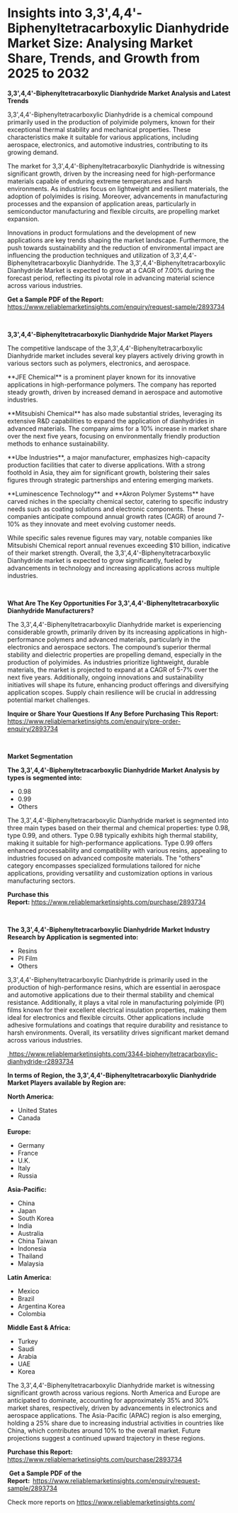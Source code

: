 <p><h1>Insights into 3,3',4,4'-Biphenyltetracarboxylic Dianhydride Market Size: Analysing Market Share, Trends, and Growth from 2025 to 2032</h1></p><p><strong>3,3',4,4'-Biphenyltetracarboxylic Dianhydride Market Analysis and Latest Trends</strong></p>
<p><p>3,3',4,4'-Biphenyltetracarboxylic Dianhydride is a chemical compound primarily used in the production of polyimide polymers, known for their exceptional thermal stability and mechanical properties. These characteristics make it suitable for various applications, including aerospace, electronics, and automotive industries, contributing to its growing demand.</p><p>The market for 3,3',4,4'-Biphenyltetracarboxylic Dianhydride is witnessing significant growth, driven by the increasing need for high-performance materials capable of enduring extreme temperatures and harsh environments. As industries focus on lightweight and resilient materials, the adoption of polyimides is rising. Moreover, advancements in manufacturing processes and the expansion of application areas, particularly in semiconductor manufacturing and flexible circuits, are propelling market expansion.</p><p>Innovations in product formulations and the development of new applications are key trends shaping the market landscape. Furthermore, the push towards sustainability and the reduction of environmental impact are influencing the production techniques and utilization of 3,3',4,4'-Biphenyltetracarboxylic Dianhydride. The 3,3',4,4'-Biphenyltetracarboxylic Dianhydride Market is expected to grow at a CAGR of 7.00% during the forecast period, reflecting its pivotal role in advancing material science across various industries.</p></p>
<p><strong>Get a Sample PDF of the Report:&nbsp;</strong> <a href="https://www.reliablemarketinsights.com/enquiry/request-sample/2893734?utm_campaign=2214&utm_medium=2&utm_source=Github&utm_content=ia&utm_term=15032025&utm_id=3344-biphenyltetracarboxylic-dianhydride">https://www.reliablemarketinsights.com/enquiry/request-sample/2893734</a></p>
<p>&nbsp;</p>
<p><strong>3,3',4,4'-Biphenyltetracarboxylic Dianhydride Major Market Players</strong></p>
<p><p>The competitive landscape of the 3,3',4,4'-Biphenyltetracarboxylic Dianhydride market includes several key players actively driving growth in various sectors such as polymers, electronics, and aerospace. </p><p>**JFE Chemical** is a prominent player known for its innovative applications in high-performance polymers. The company has reported steady growth, driven by increased demand in aerospace and automotive industries. </p><p>**Mitsubishi Chemical** has also made substantial strides, leveraging its extensive R&D capabilities to expand the application of dianhydrides in advanced materials. The company aims for a 10% increase in market share over the next five years, focusing on environmentally friendly production methods to enhance sustainability.</p><p>**Ube Industries**, a major manufacturer, emphasizes high-capacity production facilities that cater to diverse applications. With a strong foothold in Asia, they aim for significant growth, bolstering their sales figures through strategic partnerships and entering emerging markets.</p><p>**Luminescence Technology** and **Akron Polymer Systems** have carved niches in the specialty chemical sector, catering to specific industry needs such as coating solutions and electronic components. These companies anticipate compound annual growth rates (CAGR) of around 7-10% as they innovate and meet evolving customer needs.</p><p>While specific sales revenue figures may vary, notable companies like Mitsubishi Chemical report annual revenues exceeding $10 billion, indicative of their market strength. Overall, the 3,3',4,4'-Biphenyltetracarboxylic Dianhydride market is expected to grow significantly, fueled by advancements in technology and increasing applications across multiple industries.</p></p>
<p>&nbsp;</p>
<p><strong>What Are The Key Opportunities For 3,3',4,4'-Biphenyltetracarboxylic Dianhydride Manufacturers?</strong></p>
<p><p>The 3,3',4,4'-Biphenyltetracarboxylic Dianhydride market is experiencing considerable growth, primarily driven by its increasing applications in high-performance polymers and advanced materials, particularly in the electronics and aerospace sectors. The compound’s superior thermal stability and dielectric properties are propelling demand, especially in the production of polyimides. As industries prioritize lightweight, durable materials, the market is projected to expand at a CAGR of 5-7% over the next five years. Additionally, ongoing innovations and sustainability initiatives will shape its future, enhancing product offerings and diversifying application scopes. Supply chain resilience will be crucial in addressing potential market challenges.</p></p>
<p><strong>Inquire or Share Your Questions If Any Before Purchasing This Report:</strong> <a href="https://www.reliablemarketinsights.com/enquiry/pre-order-enquiry/2893734?utm_campaign=2214&utm_medium=2&utm_source=Github&utm_content=ia&utm_term=15032025&utm_id=3344-biphenyltetracarboxylic-dianhydride">https://www.reliablemarketinsights.com/enquiry/pre-order-enquiry/2893734</a></p>
<p>&nbsp;</p>
<p><strong>Market Segmentation</strong></p>
<p><strong>The 3,3',4,4'-Biphenyltetracarboxylic Dianhydride Market Analysis by types is segmented into:</strong></p>
<p><ul><li>0.98</li><li>0.99</li><li>Others</li></ul></p>
<p><p>The 3,3',4,4'-Biphenyltetracarboxylic Dianhydride market is segmented into three main types based on their thermal and chemical properties: type 0.98, type 0.99, and others. Type 0.98 typically exhibits high thermal stability, making it suitable for high-performance applications. Type 0.99 offers enhanced processability and compatibility with various resins, appealing to industries focused on advanced composite materials. The "others" category encompasses specialized formulations tailored for niche applications, providing versatility and customization options in various manufacturing sectors.</p></p>
<p><strong>Purchase this Report:&nbsp;</strong><a href="https://www.reliablemarketinsights.com/purchase/2893734?utm_campaign=2214&utm_medium=2&utm_source=Github&utm_content=ia&utm_term=15032025&utm_id=3344-biphenyltetracarboxylic-dianhydride">https://www.reliablemarketinsights.com/purchase/2893734</a></p>
<p>&nbsp;</p>
<p><strong>The 3,3',4,4'-Biphenyltetracarboxylic Dianhydride Market Industry Research by Application is segmented into:</strong></p>
<p><ul><li>Resins</li><li>PI Film</li><li>Others</li></ul></p>
<p><p>3,3',4,4'-Biphenyltetracarboxylic Dianhydride is primarily used in the production of high-performance resins, which are essential in aerospace and automotive applications due to their thermal stability and chemical resistance. Additionally, it plays a vital role in manufacturing polyimide (PI) films known for their excellent electrical insulation properties, making them ideal for electronics and flexible circuits. Other applications include adhesive formulations and coatings that require durability and resistance to harsh environments. Overall, its versatility drives significant market demand across various industries.</p></p>
<p><a href="https://www.reliablemarketinsights.com/3344-biphenyltetracarboxylic-dianhydride-r2893734?utm_campaign=2214&utm_medium=2&utm_source=Github&utm_content=ia&utm_term=15032025&utm_id=3344-biphenyltetracarboxylic-dianhydride">&nbsp;https://www.reliablemarketinsights.com/3344-biphenyltetracarboxylic-dianhydride-r2893734</a></p>
<p><strong>In terms of Region, the 3,3',4,4'-Biphenyltetracarboxylic Dianhydride Market Players available by Region are:</strong></p>
<p>
    <p> <strong> North America: </strong>
        <ul>
            <li>United States</li>
            <li>Canada</li>
        </ul>
        </p> 
    <p> <strong> Europe: </strong>
        <ul>
            <li>Germany</li>
            <li>France</li>
            <li>U.K.</li>
            <li>Italy</li>
            <li>Russia</li>
        </ul>
        </p> 
    <p> <strong> Asia-Pacific: </strong>
        <ul>
            <li>China</li>
            <li>Japan</li>
            <li>South Korea</li>
            <li>India</li>
            <li>Australia</li>
            <li>China Taiwan</li>
            <li>Indonesia</li>
            <li>Thailand</li>
            <li>Malaysia</li>
        </ul>
        </p> 
    <p> <strong> Latin America: </strong>
        <ul>
            <li>Mexico</li>
            <li>Brazil</li>
            <li>Argentina Korea</li>
            <li>Colombia</li>
        </ul>
        </p> 
    <p> <strong> Middle East & Africa: </strong>
        <ul>
            <li>Turkey</li>
            <li>Saudi</li>
            <li>Arabia</li>
            <li>UAE</li>
            <li>Korea</li>
        </ul>
    </p>
    </p>
<p><p>The 3,3',4,4'-Biphenyltetracarboxylic Dianhydride market is witnessing significant growth across various regions. North America and Europe are anticipated to dominate, accounting for approximately 35% and 30% market shares, respectively, driven by advancements in electronics and aerospace applications. The Asia-Pacific (APAC) region is also emerging, holding a 25% share due to increasing industrial activities in countries like China, which contributes around 10% to the overall market. Future projections suggest a continued upward trajectory in these regions.</p></p>
<p><strong>Purchase this Report: </strong><a href="https://www.reliablemarketinsights.com/purchase/2893734?utm_campaign=2214&utm_medium=2&utm_source=Github&utm_content=ia&utm_term=15032025&utm_id=3344-biphenyltetracarboxylic-dianhydride">https://www.reliablemarketinsights.com/purchase/2893734</a></p>
<p>&nbsp;<strong>Get a Sample PDF of the Report:&nbsp;&nbsp;</strong><a href="https://www.reliablemarketinsights.com/enquiry/request-sample/2893734?utm_campaign=2214&utm_medium=2&utm_source=Github&utm_content=ia&utm_term=15032025&utm_id=3344-biphenyltetracarboxylic-dianhydride">https://www.reliablemarketinsights.com/enquiry/request-sample/2893734</a></p>
<p><strong></strong></p>
<p>Check more reports on <a href="https://www.reliablemarketinsights.com/?utm_campaign=2214&utm_medium=2&utm_source=Github&utm_content=ia&utm_term=15032025&utm_id=3344-biphenyltetracarboxylic-dianhydride">https://www.reliablemarketinsights.com/</a></p>